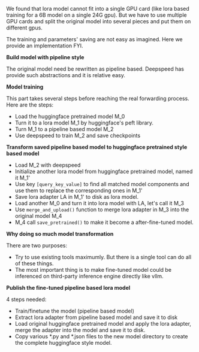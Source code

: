 
We found that lora model cannot fit into a single GPU card (like lora based training for a 6B model on a single 24G gpu). But we have to use multiple GPU cards and split the original model into several pieces and put them on different gpus.

The training and parameters' saving are not easy as imagined. Here we provide an implementation FYI.

**Build model with pipeline style**

The original model need be rewritten as pipeline based. Deepspeed has provide such abstractions and it is relative easy.

**Model training**

This part takes several steps before reaching the real forwarding process. Here are the steps:
* Load the huggingface pretrained model M_0
* Turn it to a lora model M_1 by huggingface's peft library.
* Turn M_1 to a pipeline based model M_2 
* Use deepspeed to train M_2 and save checkpoints

**Transform saved pipeline based model to huggingface pretrained style based model**

* Load M_2 with deepspeed 
* Initialize another lora model from huggingface pretrained model, named it M_1'
* Use key `[query_key_value]` to find all matched model components and use them to replace the corresponding ones in M_1'
* Save lora adapter LA in M_1' to disk as lora model. 
* Load another M_0 and turn it into lora model with LA, let's call it M_3 
* Use `merge_and_upload()` function to merge lora adapter in M_3 into the original model M_4
* M_4 call `save_pretrained()` to make it become a after-fine-tuned model.

**Why doing so much model transformation**

There are two purposes:
* Try to use existing tools maximumly. But there is a single tool can do all of these things.
* The most important thing is to make fine-tuned model could be inferenced on third-party inference engine directly like vllm.

**Publish the fine-tuned pipeline based lora model**

4 steps needed:
* Train/finetune the model (pipeline based model) 
* Extract lora adapter from pipeline based model and save it to disk
* Load original huggingface pretrained model and apply the lora adapter, merge the adapter into the model and save it to disk.
* Copy various *.py and *.json files to the new model directory to create the complete huggingface style model.